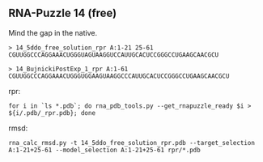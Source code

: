 RNA-Puzzle 14 (free)
-----------------------------------------------------------------------------

Mind the gap in the native.

```
> 14_5ddo_free_solution_rpr A:1-21 25-61
CGUUGGCCCAGGAAACUGGGUAGUAAGGUCCAUUGCACUCCGGGCCUGAAGCAACGCU

> 14_BujnickiPostExp_1_rpr A:1-61
CGUUGGCCCAGGAAACUGGGUGGAAGUAAGGCCCAUUGCACUCCGGGCCUGAAGCAACGCU
```

rpr:

	for i in `ls *.pdb`; do rna_pdb_tools.py --get_rnapuzzle_ready $i > ${i/.pdb/_rpr.pdb}; done

rmsd:

	rna_calc_rmsd.py -t 14_5ddo_free_solution_rpr.pdb --target_selection A:1-21+25-61 --model_selection A:1-21+25-61 rpr/*.pdb
